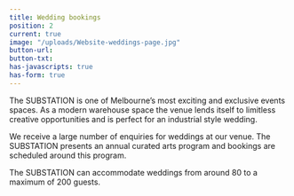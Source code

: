 ```yaml
---
title: Wedding bookings
position: 2
current: true
image: "/uploads/Website-weddings-page.jpg"
button-url: 
button-txt: 
has-javascripts: true
has-form: true
---
```


<!-- http://jekyllrb.com/docs/templates/#link -->

The SUBSTATION is one of Melbourne’s most exciting and exclusive events spaces. As a modern warehouse space the venue lends itself to limitless creative opportunities and is perfect for an industrial style wedding.  

We receive a large number of enquiries for weddings at our venue. The SUBSTATION presents an annual curated arts program and bookings are scheduled around this program.

The SUBSTATION can accommodate weddings from around 80 to a maximum of 200 guests.
